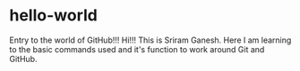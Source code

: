 # hello-world
Entry to the world of GitHub!!!
Hi!!! This is Sriram Ganesh.
Here I am learning to the basic commands used and it's function to work around Git and GitHub.
